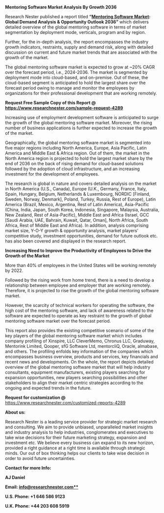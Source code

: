﻿**Mentoring Software Market Analysis By Growth 2036**

Research Nester published a report titled **“[Mentoring Software Market](https://www.researchnester.com/reports/mentoring-software-market/4289): Global Demand Analysis & Opportunity Outlook 2036”** which delivers detailed overview of the global mentoring software in terms of market segmentation by deployment mode, verticals, program and by region.

Further, for the in-depth analysis, the report encompasses the industry growth indicators, restraints, supply and demand risk, along with detailed discussion on current and future market trends that are associated with the growth of the market.

The global mentoring software market is expected to grow at ~20% CAGR over the forecast period, i.e., 2024-2036. The market is segmented by deployment mode into cloud-based, and on-premise. Out of these, the cloud-based segment is anticipated to hold the largest share over the forecast period owing to manage and monitor the employees by organizations for their professional development that are working remotely. 

**Request Free Sample Copy of this Report @ <https://www.researchnester.com/sample-request-4289>** 

Increasing use of employment development software is anticipated to surge the growth of the global mentoring software market. Moreover, the rising number of business applications is further expected to increase the growth of the market.

Geographically, the global mentoring software market is segmented into five major regions including North America, Europe, Asia Pacific, Latin America and Middle East & Africa region. Out of them, the market in the North America region is projected to hold the largest market share by the end of 2036 on the back of rising demand for cloud-based solutions followed by the adoption of cloud infrastructure, and an increasing investment for the development of employees.  

The research is global in nature and covers detailed analysis on the market in North America (U.S., Canada), Europe (U.K., Germany, France, Italy, Spain, Hungary, Belgium, Netherlands & Luxembourg, NORDIC [Finland, Sweden, Norway, Denmark], Poland, Turkey, Russia, Rest of Europe), Latin America (Brazil, Mexico, Argentina, Rest of Latin America), Asia-Pacific (China, India, Japan, South Korea, Indonesia, Singapore, Malaysia, Australia, New Zealand, Rest of Asia-Pacific), Middle East and Africa (Israel, GCC [Saudi Arabia, UAE, Bahrain, Kuwait, Qatar, Oman], North Africa, South Africa, Rest of Middle East and Africa). In addition, analysis comprising market size, Y-O-Y growth & opportunity analysis, market players’ competitive study, investment opportunities, demand for future outlook etc. has also been covered and displayed in the research report.

**Increasing Need to Improve the Productivity of Employees to Drive the Growth of the Market**

More than 40% of employees in the United States will be working remotely by 2022.

Followed by the rising work from home trend, there is a need to develop a relationship between employee and employer that are working remotely. Therefore, it is projected to rise the growth of the global mentoring software market.

However, the scarcity of technical workers for operating the software, the high cost of the mentoring software, and lack of awareness related to the software are expected to operate as key restraint to the growth of global mentoring software market over the forecast period.

This report also provides the existing competitive scenario of some of the key players of the global mentoring software market which includes company profiling of Xinspire, LLC CleverMemo, Chronus LLC, Graduway, Mentorink Limited, Qooper, sfG Software Ltd, mentorcliQ, Oracle, almabase, and others. The profiling enfolds key information of the companies which encompasses business overview, products and services, key financials and recent news and developments. On the whole, the report depicts detailed overview of the global mentoring software market that will help industry consultants, equipment manufacturers, existing players searching for expansion opportunities, new players searching possibilities and other stakeholders to align their market centric strategies according to the ongoing and expected trends in the future.      

**Request for customization @** <https://www.researchnester.com/customized-reports-4289>  

**About us:**

Research Nester is a leading service provider for strategic market research and consulting. We aim to provide unbiased, unparalleled market insights and industry analysis to help industries, conglomerates and executives to take wise decisions for their future marketing strategy, expansion and investment etc. We believe every business can expand to its new horizon, provided a right guidance at a right time is available through strategic minds. Our out of box thinking helps our clients to take wise decision in order to avoid future uncertainties.

**Contact for more Info:**

**AJ Daniel**

**Email: [info@researchnester.com**](mailto:info@researchnester.com)**

**U.S. Phone: +1 646 586 9123** 

**U.K. Phone: +44 203 608 5919**



